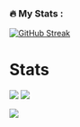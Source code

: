 
### :fire: My Stats :
[![GitHub Streak](http://github-readme-streak-stats.herokuapp.com?user=AnyBananaGAME&theme=dark&background=000000)](https://git.io/streak-stats)
# Stats
![](https://github-readme-stats.vercel.app/api?username=AnyBananaGAME&show_icons=true&title_color=fff&icon_color=79ff97&text_color=9f9f9f&bg_color=151515&count_private=true)
![](https://github-readme-stats.vercel.app/api/top-langs?username=AnyBananaGAME&langs_count=4&count_private=true&theme=nord)

<img src="https://profile-counter.glitch.me/AnyBananaGAME/count.svg" />
